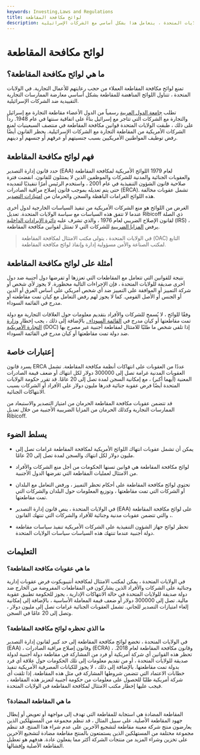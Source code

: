 ```yaml
---
keywords: Investing,Laws and Regulations
title: لوائح مكافحة المقاطعة
description: تمنع لوائح مكافحة المقاطعة العملاء من حجب رعايتهم للأعمال التجارية. في الولايات المتحدة ، يتعامل هذا بشكل أساسي مع الشركات الإسرائيلية.
---
```


# لوائح مكافحة المقاطعة
## ما هي لوائح مكافحة المقاطعة؟

تمنع لوائح مكافحة المقاطعة العملاء من حجب رعايتهم للأعمال التجارية. في الولايات المتحدة ، تتناول اللوائح المناهضة للمقاطعة بشكل أساسي معارضة الممارسات التجارية التقييدية ضد الشركات الإسرائيلية.

تطلب [جامعة الدول العربية](/arab-league) رسمياً من الدول الأعضاء مقاطعة التجارة مع إسرائيل والتجارة مع الشركات التي تتاجر مع إسرائيل بناءً على اتفاقية سنتها في عام 1948. رداً على ذلك ، طبقت الولايات المتحدة قوانين مكافحة المقاطعة في منتصف السبعينيات لمنع الشركات الأمريكية من المقاطعة التجارة مع الشركات الإسرائيلية. يحظر القانون أيضًا رفض توظيف المواطنين الأمريكيين بسبب جنسيتهم أو عرقهم أو جنسهم أو دينهم.

## فهم لوائح مكافحة المقاطعة

حدد قانون إدارة التصدير (EAA) لعام 1979 اللوائح الأمريكية لمكافحة المقاطعة والعقوبات الجنائية والمدنية للشركات والموظفين الذين لا يمتثلون للقانون. انقضت فترة صلاحية قانون الشؤون التنفيذية في عام 2001 ، واستخدم الرئيس أمرًا تنفيذيًا لتمديده حتى يتم تعديله بموجب قانون إصلاح مراقبة الصادرات (ERCA). تشمل عقوبات مخالفة هذه اللوائح الغرامات الباهظة والسجن والحرمان من [امتيازات التصدير](/export).

الغرض من اللوائح هو منع الشركات الأمريكية من تنفيذ السياسات الخارجية لدول أخرى عندما لا تتفق هذه السياسات مع سياسة الولايات المتحدة. تعديل Ribicoff ذي الصلة لقانون الإصلاح الضريبي لعام 1976 ، والذي تشرف عليه [دائرة الإيرادات الداخلية](/irs) (IRS) ، يرفض [المزايا الضريبية](/tax-benefit) للشركات التي لا تمتثل لقوانين مكافحة المقاطعة.

> في الولايات المتحدة ، يتولى مكتب الامتثال لمكافحة المقاطعة (OAC) التابع لمكتب الصناعة والأمن مسؤولية إدارة وإنفاذ لوائح مكافحة المقاطعة.

>

## أمثلة على لوائح مكافحة المقاطعة

نتيجة للقوانين التي تتعامل مع المقاطعات التي تعززها أو تفرضها دول أجنبية ضد دول أخرى صديقة للولايات المتحدة ، فإن الإجراءات التالية محظورة. لا يجوز لأي شخص أو شركة التمييز أو الموافقة على التمييز ضد أي شخص أمريكي على أساس العرق أو الدين أو الجنس أو الأصل القومي. كما لا يجوز لهم رفض التعامل مع كيان تمت مقاطعته أو مدرج في القائمة السوداء.

وفقًا للوائح ، لا يُسمح للشركات والأفراد بتقديم معلومات حول العلاقات التجارية مع دولة تمت مقاطعتها أو كيان مدرج في [القائمة السوداء .](/blacklist) بالإضافة إلى ذلك ، يجب إخطار [وزارة التجارة الأمريكية](/department-of-commerce) (DOC) إذا تلقى شخص ما طلبًا للامتثال لمقاطعة أجنبية غير مصرح بها ضد دولة تمت مقاطعتها أو كيان مدرج في القائمة السوداء.

## إعتبارات خاصة

يسرد قانون ERCA عددًا من العقوبات على انتهاكات أنظمة مكافحة المقاطعة. تشمل العقوبات المدنية غرامة تصل إلى 300000 دولار لكل انتهاك أو ضعف قيمة الصادرات المعنية (أيهما أكبر) ، مع إمكانية السجن لمدة تصل إلى 20 عامًا. قد تقرر حكومة الولايات المتحدة أيضًا فرض عقوبة جنائية قدرها مليون دولار على الأفراد أو الشركات بسبب الانتهاكات الجنائية.

قد تتضمن عقوبات مكافحة المقاطعة الحرمان من امتياز التصدير والاستبعاد من الممارسات التجارية وكذلك الحرمان من المزايا الضريبية الأجنبية من خلال تعديل Ribicoff.

## يسلط الضوء

- يمكن أن تشمل عقوبات انتهاك اللوائح الأمريكية لمكافحة المقاطعة غرامات تصل إلى مليون دولار لكل انتهاك والسجن لمدة تصل إلى 20 عامًا.

- لوائح مكافحة المقاطعة هي قوانين تسنها الحكومات من أجل منع الشركات والأفراد من الامتثال لعمليات المقاطعة التي تفرضها الدول الأجنبية.

- تحتوي لوائح مكافحة المقاطعة على أحكام تحظر التمييز ، ورفض التعامل مع البلدان أو الشركات التي تمت مقاطعتها ، وتوزيع المعلومات حول البلدان والشركات التي تمت مقاطعتها.

- في الولايات المتحدة ، ينص قانون إدارة التصدير (EAA) على لوائح مكافحة المقاطعة ، والتي تتضمن عقوبات مدنية وجنائية للأفراد والشركات التي تنتهك القانون.

- تحظر لوائح جهاز الشؤون التنفيذية على الشركات الأمريكية تنفيذ سياسات مقاطعة دولة أجنبية عندما تنتهك هذه السياسات سياسات الولايات المتحدة.

## التعليمات

### ما هي عقوبات مكافحة المقاطعة؟

في الولايات المتحدة ، يمكن لمكتب الامتثال لمكافحة أنتيبويكوت فرض عقوبات إدارية وجنائية على الشركات والأفراد الذين يشاركون في المقاطعات المفروضة من الخارج ضد دولة صديقة للولايات المتحدة في حالة الانتهاكات الإدارية ، يجوز للحكومة تطبيق عقوبة مالية. تصل إلى 300000 دولار أو ضعف قيمة المعاملة الأساسية ، بالإضافة إلى إمكانية إلغاء امتيازات التصدير للجاني. تشمل العقوبات الجنائية غرامات تصل إلى مليون دولار ، وتصل إلى 20 عامًا في السجن.

### ما الذي تحظره لوائح مكافحة المقاطعة؟

في الولايات المتحدة ، تخضع لوائح مكافحة المقاطعة إلى حد كبير لقانون إدارة التصدير (EAA) ، وقانون إصلاح مراقبة الصادرات (ECRA) ، وقانون مكافحة المقاطعة لعام 2018. تحظر هذه القوانين أي شركة أمريكية أو فرد من المشاركة في مقاطعة دولة أجنبية لدولة صديقة للولايات المتحدة ، أو من تقديم معلومات إلى تلك الحكومات حول علاقة أي فرد بدولة تمت مقاطعتها. بالإضافة إلى ذلك ، لا يجوز للكيانات المصرفية الأمريكية تنفيذ خطابات الاعتماد التي تتضمن شروطها المشاركة في مثل هذه المقاطعة. إذا تلقت أي شركة أمريكية طلبًا للحصول على معلومات من حكومة أجنبية لتعزيز هذه المقاطعة ، فيجب عليها إخطار مكتب الامتثال لمكافحة المقاطعة في الولايات المتحدة.

### ما هي المقاطعة المضادة؟

المقاطعة المضادة هي استجابة للمقاطعة التي تهدف إلى مواجهة أو تعويض أو إبطال جهود المقاطعة الأصلية. على سبيل المثال ، قد تنظم مجموعة من المستهلكين الذين يعارضون منتج شركة معينة مقاطعة لتشجيع الآخرين على عدم شراء هذا المنتج. قد تنظم مجموعة مختلفة من المستهلكين الذين يستمتعون بالمنتج مقاطعة مضادة لتشجيع الآخرين على تخزين وشراء المزيد من منتجات الشركة أكثر مما يفعلون عادة. هدفهم هو تعطيل المقاطعة الأصلية وإفشالها.

